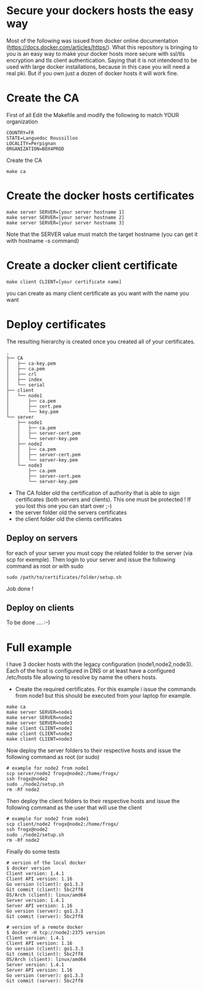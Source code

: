 # Secure your dockers hosts the easy way

Most of the following was issued from docker online documentation (https://docs.docker.com/articles/https/). What this repository is bringing to you is an easy way to make your docker hosts more secure with ssl/tls encryption and tls client authentication. Saying that it is not intendend to be used with large docker installations, because in this case you will need a real pki. But if you own just a dozen of docker hosts it will work fine. 

# Create the CA

First of all Edit the Makefile and modify the following to match YOUR organization

```
COUNTRY=FR
STATE=Languedoc Roussillon
LOCALITY=Perpignan
ORGANIZATION=BOX4PROD
```

Create the CA

```
make ca
```

# Create the docker hosts certificates

```
make server SERVER=[your server hostname 1]
make server SERVER=[your server hostname 2]
make server SERVER=[your server hostname 3]
```

Note that the SERVER value must match the target hostname (you can get it with hostname -s command)

# Create a docker client certificate

```
make client CLIENT=[your certificate name]
```

you can create as many client certificate as you want with the name you want

# Deploy certificates

The resulting hierarchy is created once you created all of your certificates.

```
.
├── CA
│   ├── ca-key.pem
│   ├── ca.pem
│   ├── crl
│   ├── index
│   └── serial
├── client
│   └── node1
│       ├── ca.pem
│       ├── cert.pem
│       └── key.pem
└── server
    ├── node1
    │   ├── ca.pem
    │   ├── server-cert.pem
    │   └── server-key.pem
    ├── node2
    │   ├── ca.pem
    │   ├── server-cert.pem
    │   └── server-key.pem
    └── node3
        ├── ca.pem
        ├── server-cert.pem
        └── server-key.pem
```

- The CA folder old the certification of authority that is able to sign certificates (both servers and clients). This one must be protected ! If you lost this one you can start over ;-)
- the server folder old the servers certificates
- the client folder old the clients certificates

## Deploy on servers

for each of your server you must copy the related folder to the server (via scp for exemple). Then login to your server and issue the following command as root or with sudo

```
sudo /path/to/certificates/folder/setup.sh
```

Job done ! 

## Deploy on clients

To be done .... :-)

# Full example

I have 3 docker hosts with the legacy configuration (node1,node2,node3). Each of the host is configured in DNS or at least have a configured /etc/hosts file allowing to resolve by name the others hosts. 


- Create the required certificates. For this example i issue the commands from node1 but this should be executed from your laptop for example. 

```
make ca
make server SERVER=node1
make server SERVER=node2
make server SERVER=node3
make client CLIENT=node1
make client CLIENT=node2
make client CLIENT=node3
```

Now deploy the server folders to their respective hosts and issue the following command as root (or sudo)

```
# example for node2 from node1
scp server/node2 frogx@node2:/home/frogx/
ssh frogx@node2 
sudo ./node2/setup.sh
rm -Rf node2
```
Then deploy the client folders to their respective hosts and issue the following command as the user that will use the client

```
# example for node2 from node1
scp client/node2 frogx@node2:/home/frogx/
ssh frogx@node2 
sudo ./node2/setup.sh
rm -Rf node2
```

Finally do some tests

```
# version of the local docker
$ docker version
Client version: 1.4.1
Client API version: 1.16
Go version (client): go1.3.3
Git commit (client): 5bc2ff8
OS/Arch (client): linux/amd64
Server version: 1.4.1
Server API version: 1.16
Go version (server): go1.3.3
Git commit (server): 5bc2ff8

# version of a remote docker
$ docker -H tcp://node2:2375 version
Client version: 1.4.1
Client API version: 1.16
Go version (client): go1.3.3
Git commit (client): 5bc2ff8
OS/Arch (client): linux/amd64
Server version: 1.4.1
Server API version: 1.16
Go version (server): go1.3.3
Git commit (server): 5bc2ff8
```
